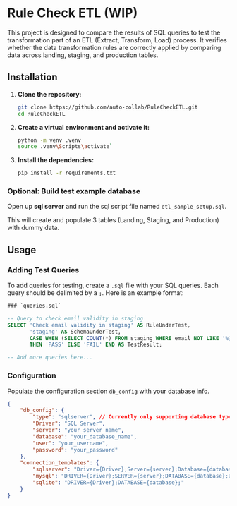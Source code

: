 # Rule Check ETL (WIP)

This project is designed to compare the results of SQL queries to test the transformation part of an ETL (Extract, Transform, Load) process. It verifies whether the data transformation rules are correctly applied by comparing data across landing, staging, and production tables.


## Installation

1. **Clone the repository:**

    ```bash
    git clone https://github.com/auto-collab/RuleCheckETL.git
    cd RuleCheckETL
    ```

1. **Create a virtual environment and activate it:**

    ```bash
    python -m venv .venv
    source .venv\Scripts\activate`
    ```

1. **Install the dependencies:**

    ```bash
    pip install -r requirements.txt
    ```

### Optional: Build test example database

Open up **sql server** and run the sql script file named `etl_sample_setup.sql`.

This will create and populate 3 tables (Landing, Staging, and Production) with dummy data. 

## Usage

### Adding Test Queries
To add queries for testing, create a `.sql` file with your SQL queries. Each query should be delimited by a `;`. Here is an example format:

```sql
### `queries.sql`

-- Query to check email validity in staging
SELECT 'Check email validity in staging' AS RuleUnderTest,
       'staging' AS SchemaUnderTest,
       CASE WHEN (SELECT COUNT(*) FROM staging WHERE email NOT LIKE '%@%') = 0 
       THEN 'PASS' ELSE 'FAIL' END AS TestResult;

-- Add more queries here...
```
### Configuration

Populate the configuration section `db_config` with your database info. 
```json
{
    "db_config": {
        "type": "sqlserver", // Currently only supporting database types listed in the `connection_templates` section.
        "Driver": "SQL Server",
        "server": "your_server_name",
        "database": "your_database_name",
        "user": "your_username",
        "password": "your_password"
    },
    "connection_templates": {
        "sqlserver": "Driver={Driver};Server={server};Database={database};TrustServerCertificate=yes;Trusted_Connection=yes;",
        "mysql": "DRIVER={Driver};SERVER={server};DATABASE={database};USER={user};PASSWORD={password};",
        "sqlite": "DRIVER={Driver};DATABASE={database};"
    }
}
